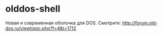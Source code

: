 # olddos-shell
Новая и современная оболочка для DOS.
Смотрите: http://forum.old-dos.ru/viewtopic.php?f=4&t=1712
